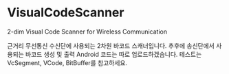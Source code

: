 # VisualCodeScanner
2-dim Visual Code Scanner for Wireless Communication

근거리 무선통신 수신단에 사용되는 2차원 바코드 스캐너입니다. 
추후에 송신단에서 사용되는 바코드 생성 및 출력 Android 코드는 따로 업로드하겠습니다.
테스트는 VcSegment, VCode, BitBuffer를 참고하세요.
